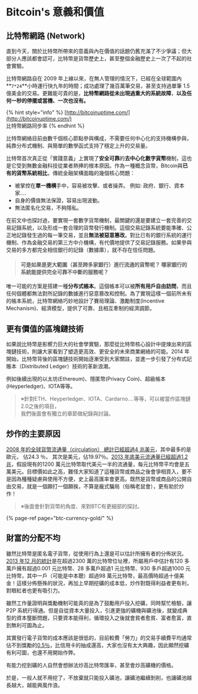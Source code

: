 # Bitcoin's 意義和價值

## 比特幣網路 \(Network\)

直到今天，關於比特幣所帶來的意義與內在價值的話題仍舊充滿了不少爭議；但大部分人應該都會認可，比特幣是貨幣歷史上，甚至整個金融歷史上一次了不起的社會實驗。

比特幣網路自在 2009 年上線以來，在無人管理的情況下，已經在全球範圍內 **`7*24`**小時運行快九年的時間；成功處理了幾百萬筆交易，甚至支持過單筆 1.5 億美金的交易。更難能可貴的是，**比特幣網路從未出現過重大的系統故障**，**以及任何一秒的停擺或當機、一次也沒有。**

{% hint style="info" %}
[http://bitcoinuptime.com/](http://bitcoinuptime.com/)  
比特幣網路同步率
{% endhint %}

比特幣網絡目前由數千個核心節點參與構成，不需要任何中心化的支持機構參與，純靠分布式機制、與簡單的數學函式支持了穩定上升的交易量。

比特幣首次真正從「實踐意義」上實現了**安全可靠**的**去中心化數字貨幣**機制，這也是它受到無數金融科技從業者熱捧的根本原因。作為一種概念貨幣，Bitcoin與**已有的貨幣系統相比**，傳統金融架構面臨的幾個核心問題：

* 被掌控在**單一機構**手中，容易被攻擊、或者操弄。 例如: 政府、銀行、資本家....
* 自身的價值無法保證，容易出現波動。
* 無法匿名化交易，不夠隱私。

在前文中也探討過，要實現一套數字貨幣機制，最關鍵的還是要建立一套完善的交易記錄系統，以及形成一套合理的貨幣發行機制。這個交易記錄系統要能準確、公正地記錄發生過的每一筆交易，並且**無法被惡意篡改**。對比已有的銀行系統的運行機制、作為金融交易的第三方中介機構，有代價地提供了交易記錄服務。如果參與交易的多方都完全相信銀行的記錄（數據庫），就不存在信任問題。

> #### 可是如果是更大範圍（甚至跨多家銀行）進行流通的貨幣呢？ 哪家銀行的系統能提供完全可靠不中斷的服務呢？

唯一可能的方案是搭建一種**分布式帳本**。這個帳本可以被**所有用戶自由訪問**，而且任何個體都無法對所記錄的數據進行惡意篡改和控制。為了實現這樣一個前所未有的帳本系統，比特幣網絡巧妙地設計了賽局理論、激勵制度\(Incentive Mechanism\)、經濟模型，提供了可靠、且相互牽制的經濟調節。

## 更有價值的區塊鏈技術

如果說比特幣是影嚮力巨大的社會學實驗，那麼從比特幣核心設計中提煉出來的區塊鏈技術，則讓大家看到了塑造更高效、更安全的未來商業網絡的可能。2014 年開始，比特幣背後的區塊鏈技術開始逐漸受到大家關註，並進一步引發了分布式記賬本（Distributed Ledger）技術的革新浪潮。

例如後續出現的以太坊\(Ethereum\)、隱匿幣\(Privacy Coin\)、超級帳本\(Heyperledger\)、IOTA等等。

> ※針對ETH、Heyperledger、IOTA、Cardarno....等等，可以被當作區塊鏈2.0之後的項目，  
> 我們後面會有獨立的章節做紀錄與討論。

##  **炒作的主要原因**

[2008 年的全球貨幣流通量（circulation） 總計已經超過4 兆美元](http://en.wikipedia.org/wiki/Circulation_%28currency%29)，其中最多的是歐元， 佔24.3 ％， 其次是美元，佔19.97％。[2013 年底美元流通量已經超過1.2 兆](http://www.federalreserve.gov/faqs/currency_12773.htm)，假設現有的1200 萬元比特幣取代美元一半的流通量，每元比特幣平均會是五萬美元。目標價如此之高，難怪大家知道了這種貨幣或商品之後會爭相買入，要不是因為種種疑慮與使用不方便，史上最高匯率會更高。既然是貨幣或商品的公開自由交易，就是一個願打一個願挨，不算是龐式騙局（俗稱老鼠會），更有助於炒作！

> ※後面會針對貨幣的角度、來對BTC有更細部的探討。

{% page-ref page="btc-currency-gold/" %}

## 財富的分配不均

 雖然比特幣是匿名電子貨幣，從使用行為上還是可以估計所擁有者的分佈狀況。[2013 年12 月的統計](https://bitcointalk.org/index.php?topic=316297.0;all)是在超過2300 萬的比特幣位址裡，所屬用戶中估計有120 多萬戶擁有超過0.001 元比特幣、28 多萬戶超過1 元比特幣、930 多戶超過1000 元比特幣，其中一戶（可能是中本聰）超過98 萬元比特幣，最高價時超過十億美金！這樣分佈懸殊的狀況，再加上早期挖礦的成本低，炒作對既得利益者更有利，對眼紅者也更有吸引力。

 雖然工作量證明與獎勵機制可能真的是為了鼓勵用戶投入挖礦，同時幫忙檢驗，讓P2P 系統行得通。但是自從資本大量投入，引進更強的礦機與礦池後，就變成典型的資本壟斷問題，只要資本能得利，循環投入之後就會貧者愈貧、富者愈富，直到無利可圖為止。

其實發行電子貨幣的成本應該是很低的，目前較費「勞力」的交易手續費平均通常佔不到獎勵的[0.5％](https://blockchain.info/stats)，比信用卡的抽成還高，大家也沒有太大興趣，因此顯然挖礦有利可圖，也還不用開始作弊。

有能力挖到礦的人自然會想辦法炒高比特幣匯率，甚至會炒高礦機的價格。

於是，一般人就不用挖了，不放棄就只能投入礦池，讓礦池繼續剝削，也讓礦池越長越大，越能興風作浪。  




